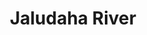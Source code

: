 ---
title: "Jaludaha River"
title_bn: "যালুদাহ নদী"
description: "Streams ousted from Sarutia Mouja of Ullapara Upazilla, Sirajganj, divide into two streams near Morpara, Rakhaingacha. Between them one travels Falia, Ghiyala, Putia, Baman Ghiyala, Choubalia, Telkupi, South Para, Vormohani, Dhubli to Memanshahi. Another falls into Ichamoti and Korotoya rivers."
---